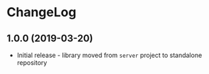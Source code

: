 # ChangeLog

## 1.0.0 (2019-03-20)
 * Initial release - library moved from `server` project to standalone repository
